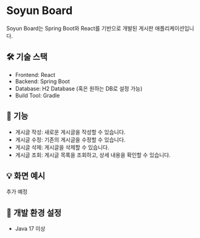 # Soyun Board
Soyun Board는 Spring Boot와 React를 기반으로 개발된 게시판 애플리케이션입니다. 
     
## 🛠 기술 스택 
* Frontend: React  
* Backend: Spring Boot
* Database: H2 Database (혹은 원하는 DB로 설정 가능) 
* Build Tool: Gradle
    
## 🚀 기능
* 게시글 작성: 새로운 게시글을 작성할 수 있습니다.
* 게시글 수정: 기존의 게시글을 수정할 수 있습니다. 
* 게시글 삭제: 게시글을 삭제할 수 있습니다.
* 게시글 조회: 게시글 목록을 조회하고, 상세 내용을 확인할 수 있습니다.
  
## 💡 화면 예시
추가 예정

## 🔧 개발 환경 설정
* Java 17 이상
  